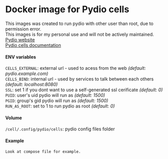 # Docker image for Pydio cells

This images was created to run pydio with other user than root, due to permission error. \
This images is for my personal use and will not be actively maintained. \
[Pydio website](https://pydio.com/) \
[Pydio cells documentation](https://pydio.com/en/docs/cells/v1/installation-guides)

#### ENV variables

`CELLS_EXTERNAL`: external url - used to acess from the web *(default: pydio.example.com)* \
`CELLS_BIND`: internal url - used by services to talk between each others *(default: localhost:8080)* \
`SSL`: set 1 if you dont want to use a self-generated ssl cerificate *(default: 0)* \
`PUID`: user's uid pydio will run as *(default: 1500)* \
`PGID`: group's gid pydio will run as *(default: 1500)* \
`RUN_AS_ROOT`: set to 1 to run pydio as root *(default: 0)*

#### Volume

`/cell/.config/pydio/cells`: pydio config files folder

#### Example

```
Look at compose file for example.
```
